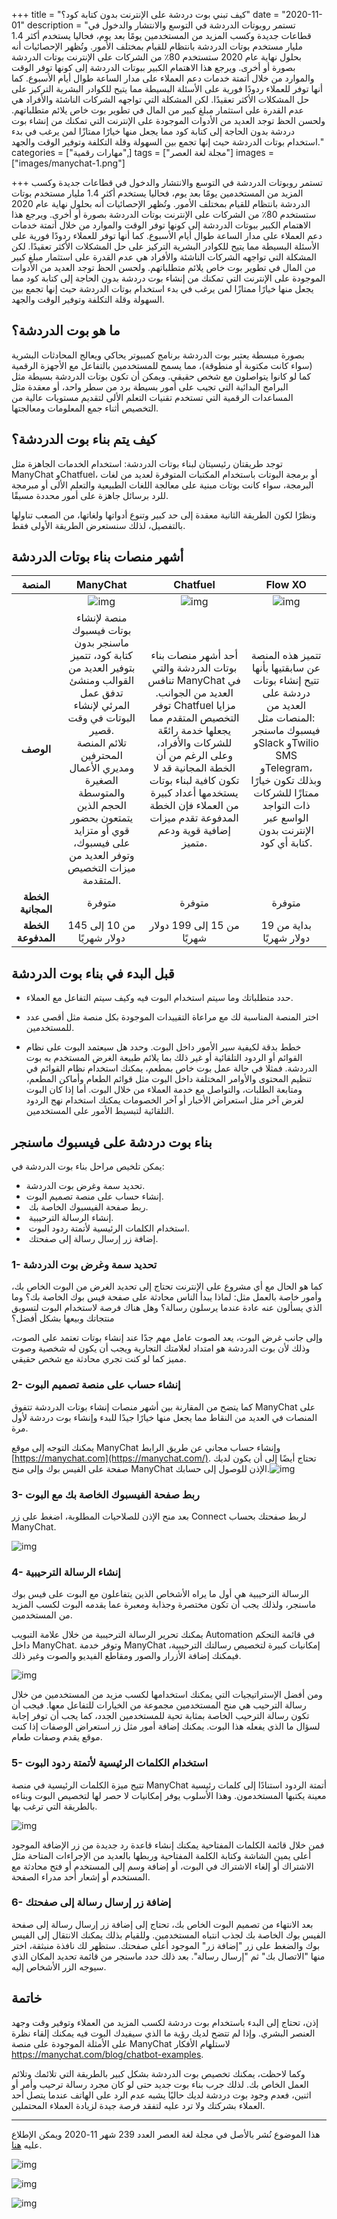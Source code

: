 +++
title = "كيف تبني بوت دردشة على الإنترنت بدون كتابة كود؟"
date = "2020-11-01"
description = "تستمر روبوتات الدردشة في التوسع والانتشار والدخول في قطاعات جديدة وكسب المزيد من المستخدمين يومًا بعد يوم، فحاليا يستخدم أكثر 1.4 مليار مستخدم بوتات الدردشة بانتظام للقيام بمختلف الأمور. وتُظهر الإحصائيات أنه بحلول نهاية عام 2020 ستستخدم 80٪ من الشركات على الإنترنت بوتات الدردشة بصورة أو أخرى. ويرجع هذا الاهتمام الكبير ببوتات الدردشة إلى كونها توفر الوقت والموارد من خلال أتمتة خدمات دعم العملاء على مدار الساعة طوال أيام الأسبوع. كما أنها توفر للعملاء ردودًا فورية على الأسئلة البسيطة مما يتيح للكوادر البشرية التركيز على حل المشكلات الأكثر تعقيدًا. لكن المشكلة التي تواجهه الشركات الناشئة والأفراد هي عدم القدرة على استثمار مبلغ كبير من المال في تطوير بوت خاص يلائم متطلباتهم. ولحسن الحظ توجد العديد من الأدوات الموجودة على الإنترنت التي تمكنك من إنشاء بوت دردشة بدون الحاجة إلى كتابة كود مما يجعل منها خيارًا ممتازًا لمن يرغب في بدء استخدام بوتات الدردشة حيث إنها تجمع بين السهولة وقلة التكلفة وتوفير الوقت والجهد."
categories = ["مهارات رقمية",]
tags = ["مجلة لغة العصر"]
images = ["images/manychat-1.png"]

+++
تستمر روبوتات الدردشة في التوسع والانتشار والدخول في قطاعات جديدة وكسب المزيد من المستخدمين يومًا بعد يوم، فحاليا يستخدم أكثر 1.4 مليار مستخدم بوتات الدردشة بانتظام للقيام بمختلف الأمور. وتُظهر الإحصائيات أنه بحلول نهاية عام 2020 ستستخدم 80٪ من الشركات على الإنترنت بوتات الدردشة بصورة أو أخرى. ويرجع هذا الاهتمام الكبير ببوتات الدردشة إلى كونها توفر الوقت والموارد من خلال أتمتة خدمات دعم العملاء على مدار الساعة طوال أيام الأسبوع. كما أنها توفر للعملاء ردودًا فورية على الأسئلة البسيطة مما يتيح للكوادر البشرية التركيز على حل المشكلات الأكثر تعقيدًا. لكن المشكلة التي تواجهه الشركات الناشئة والأفراد هي عدم القدرة على استثمار مبلغ كبير من المال في تطوير بوت خاص يلائم متطلباتهم. ولحسن الحظ توجد العديد من الأدوات الموجودة على الإنترنت التي تمكنك من إنشاء بوت دردشة بدون الحاجة إلى كتابة كود مما يجعل منها خيارًا ممتازًا لمن يرغب في بدء استخدام بوتات الدردشة حيث إنها تجمع بين السهولة وقلة التكلفة وتوفير الوقت والجهد. 

## ما هو بوت الدردشة؟

بصورة مبسطة يعتبر بوت الدردشة برنامج كمبيوتر يحاكي ويعالج المحادثات البشرية (سواء كانت مكتوبة أو منطوقة)، مما يسمح للمستخدمين بالتفاعل مع الأجهزة الرقمية كما لو كانوا يتواصلون مع شخص حقيقي. ويمكن أن تكون بوتات الدردشة بسيطة مثل البرامج البدائية التي تجيب على أمور بسيطة برد من سطر واحد، أو معقدة مثل المساعدات الرقمية التي تستخدم تقنيات التعلم الألى لتقديم مستويات عالية من التخصيص أثناء جمع المعلومات ومعالجتها.

## كيف يتم بناء بوت الدردشة؟

توجد طريقتان رئيسيتان لبناء بوتات الدردشة: استخدام الخدمات الجاهزة مثل ManyChat وChatfuel، أو برمجة البوتات باستخدام المكتبات المتوفرة لعديد من لغات البرمجة، سواء كانت بوتات مبنية على معالجة اللغات الطبيعية والتعلم الألى أو مبرمجة للرد برسائل جاهزة على أمور محددة مسبقًا.

ونظرًا لكون الطريقة الثانية معقدة إلى حد كبير وتنوع أدواتها ولغاتها، من الصعب تناولها بالتفصيل، لذلك سنستعرض الطريقة الأولى فقط.

## أشهر منصات بناء بوتات الدردشة

| المنصة | ManyChat | Chatfuel | Flow XO |
| :--------------------: | :----------------------------------------------------------: | :----------------------------------------------------------: | :----------------------------------------------------------: |
|  | ![img](images/ManyChat.png?height=120px) | ![img](images/Chatfuel.png?height=120px) | ![img](images/flow-xo.png?height=120px) |
| **الوصف** | منصة لإنشاء بوتات فيسبوك ماسنجر بدون كتابة كود، تتميز بتوفير العديد من القوالب ومنشئ تدفق عمل المرئي لإنشاء البوتات في وقت قصير.<br />تلائم المنصة المحترفين ومديري الأعمال الصغيرة والمتوسطة الحجم الذين يتمتعون بحضور قوي أو متزايد على فيسبوك، وتوفر العديد من ميزات التخصيص المتقدمة. | أحد أشهر منصات بناء بوتات الدردشة والتي تنافس ManyChat في العديد من الجوانب. توفر Chatfuel مزايا التخصيص المتقدم مما يجعلها خدمة رائعًة للشركات والأفراد، وعلى الرغم من أن الخطة المجانية قد لا تكون كافية لبناء بوتات يستخدمها أعداد كبيرة من العملاء فإن الخطة المدفوعة تقدم ميزات إضافية قوية ودعم متميز. | تتميز هذه المنصة عن سابقتيها بأنها تتيح إنشاء بوتات دردشة على العديد من المنصات مثل:<br /> فيسبوك ماسنجر وSlack وTwilio SMS وTelegram، وبذلك تكون خيارًا ممتازًا للشركات ذات التواجد الواسع عبر الإنترنت بدون كتابة أي كود. |
| **الخطة المجانية** | متوفرة | متوفرة | متوفرة |
| **الخطة المدفوعة** | من 10 إلى 145 دولار شهريًا | من 15 إلى 199 دولار شهريًا | بداية من 19 دولار شهريًا |

##  قبل البدء في بناء بوت الدردشة

- حدد متطلباتك وما سيتم استخدام البوت فيه وكيف سيتم التفاعل مع العملاء.

- اختر المنصة المناسبة لك مع مراعاة التقييدات الموجودة بكل منصة مثل أقصى عدد للمستخدمين.

- خطط بدقة لكيفية سير الأمور داخل البوت. وحدد هل سيعتمد البوت على نظام القوائم أو الردود التلقائية أو غير ذلك بما يلائم طبيعة الغرض المستخدم به بوت الدردشة. فمثلا في حالة عمل بوت خاص بمطعم، يمكنك استخدام نظام القوائم في تنظيم المحتوى والأوامر المختلفة داخل البوت مثل قوائم الطعام وأماكن المطعم، ومتابعة الطلبات، والتواصل مع خدمة العملاء من خلال البوت. أما إذا كان البوت لغرض آخر مثل استعراض الأخبار أو آخر الخصومات يمكنك استخدام نهج الردود التلقائية لتبسيط الأمور على المستخدمين.

## بناء بوت دردشة على فيسبوك ماسنجر

يمكن تلخيص مراحل بناء بوت الدردشة في:

- تحديد سمة وغرض بوت الدردشة.
- إنشاء حساب على منصة تصميم البوت.
- ​	ربط صفحة الفيسبوك الخاصة بك.
- ​	إنشاء الرسالة الترحيبية.
- ​	استخدام الكلمات الرئيسية لأتمتة ردود البوت.
- ​	إضافة زر إرسال رسالة إلى صفحتك.

### 1- تحديد سمة وغرض بوت الدردشة

كما هو الحال مع أي مشروع على الإنترنت تحتاج إلى تحديد الغرض من البوت الخاص بك، وأمور خاصة بالعمل مثل: لماذا يبدأ الناس محادثة على صفحة فيس بوك الخاصة بك؟ وما الذي يسألون عنه عادة عندما يرسلون رسالة؟ وهل هناك فرصة لاستخدام البوت لتسويق منتجاتك وبيعها بشكل أفضل؟

وإلى جانب غرض البوت، يعد الصوت عامل مهم جدًا عند إنشاء بوتات تعتمد على الصوت، وذلك لأن بوت الدردشة هو امتداد لعلامتك التجارية ويجب أن يكون له شخصية وصوت مميز كما لو كنت تجري محادثة مع شخص حقيقي.

### 2- إنشاء حساب على منصة تصميم البوت

كما يتضح من المقارنة بين أشهر منصات إنشاء بوتات الدردشة تتفوق ManyChat على المنصات في العديد من النقاط مما يجعل منها خيارًا جيدًا للبدء وإنشاء بوت دردشة لأول مرة.

يمكنك التوجه إلى موقع ManyChat وإنشاء حساب مجاني عن طريق الرابط [https://manychat.com](https://manychat.com/). تحتاج أيضًا إلى أن يكون لديك صفحة على الفيس بوك وإلى منح ManyChat الإذن للوصول إلى حسابك.![img](images/manychat-1.png)

### 3- ربط صفحة الفيسبوك الخاصة بك مع البوت

بعد منح الإذن للصلاحيات المطلوبة، اضغط على زر Connect لربط صفحتك بحساب ManyChat.

![img](images/manychat-2.png)

### 4- إنشاء الرسالة الترحيبية

الرسالة الترحيبية هي أول ما يراه الأشخاص الذين يتفاعلون مع البوت على فيس بوك ماسنجر، ولذلك يجب أن تكون مختصرة وجذابة ومعبرة عما يقدمه البوت لكسب المزيد من المستخدمين.

يمكنك تحرير الرسالة الترحيبية من خلال علامة التبويب Automation في قائمة التحكم داخل ManyChat. وتوفر خدمة ManyChat إمكانيات كبيرة لتخصيص رسالتك الترحيبية، فيمكنك إضافة الأزرار والصور ومقاطع الفيديو والصوت وغير ذلك.

![img](images/manychat-3.png)

ومن أفضل الإستراتيجيات التي يمكنك استخدامها لكسب مزيد من المستخدمين من خلال رسالة الترحيب هي منح المستخدمين مجموعة من الخيارات للتفاعل معها. فيجب أن تكون رسالة الترحيب الخاصة بمثابة تحية للمستخدمين الجدد، كما يجب أن توفر إجابة لسؤال ما الذي يفعله هذا البوت. يمكنك إضافة أمور مثل زر استعراض الوصفات إذا كنت موقع يقدم وصفات طعام.

### 5- استخدام الكلمات الرئيسية لأتمتة ردود البوت

تتيح ميزة الكلمات الرئيسية في منصة ManyChat أتمتة الردود استنادًا إلى كلمات رئيسية معينة يكتبها المستخدمون. وهذا الأسلوب يوفر إمكانيات لا حصر لها لتخصيص البوت وبناءه بالطريقة التي ترغب بها.

![img](images/manychat-4.png)

فمن خلال قائمة الكلمات المفتاحية يمكنك إنشاء قاعدة رد جديدة من زر الإضافة الموجود أعلى يمين الشاشة وكتابة الكلمة المفتاحية وربطها بالعديد من الإجراءات المتاحة مثل الاشتراك أو إلغاء الاشتراك في البوت، أو إضافة وسم إلى المستخدم أو فتح محادثة مع المستخدم أو إشعار أحد مدراء الصفحة.

### 6- إضافة زر إرسال رسالة إلى صفحتك

بعد الانتهاء من تصميم البوت الخاص بك، تحتاج إلى إضافة زر إرسال رسالة إلى صفحة الفيس بوك الخاصة بك لجذب انتباه المستخدمين. وللقيام بذلك يمكنك الانتقال إلى الفيس بوك والضغط على زر "إضافة زر" الموجود أعلى صفحتك. ستظهر لك نافذة منبثقة، اختر منها "الاتصال بك" ثم "إرسال رسالة". بعد ذلك حدد ماسنجر من قائمة تحديد المكان الذي سيوجه الزر الأشخاص إليه.

## خاتمة 

إذن، تحتاج إلى البدء باستخدام بوت دردشة لكسب المزيد من العملاء وتوفير وقت وجهد العنصر البشري. وإذا لم تتضح لديك رؤية ما الذي سيفيدك البوت فيه يمكنك إلقاء نظرة على الأمثلة الموجودة على منصة ManyChat لاستلهام الأفكار https://manychat.com/blog/chatbot-examples.

وكما لاحظت، يمكنك تخصيص بوت الدردشة بشكل كبير بالطريقة التي تلائمك وتلائم العمل الخاص بك. لذلك جرب بناء بوت جديد حتى لو كان مجرد رسالة ترحيب وأمر أو اثنين، فعدم وجود بوت دردشة لديك حاليًا يشبه عدم الرد على الهاتف عندما يتصل أحد العملاء بشركتك ولا ترد عليه لتفقد فرصة جيدة لزيادة العملاء المحتملين.

---

هذا الموضوع نُشر باﻷصل في مجلة لغة العصر العدد 239 شهر 11-2020 ويمكن الإطلاع عليه [هنا](https://drive.google.com/file/d/18pHyhwDTp22NEEDfoZrRyg-Ha3f18wog/view?usp=sharing).

![img](images/239-3.png)

![img](images/239-4.png)

![img](images/239-5.png)
